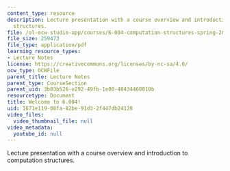 ```yaml
---
content_type: resource
description: Lecture presentation with a course overview and introduction to computation
  structures.
file: /ol-ocw-studio-app/courses/6-004-computation-structures-spring-2009/1671e11908fa42be91d32f447db24128_MIT6_004s09_lec01.pdf
file_size: 259473
file_type: application/pdf
learning_resource_types:
- Lecture Notes
license: https://creativecommons.org/licenses/by-nc-sa/4.0/
ocw_type: OCWFile
parent_title: Lecture Notes
parent_type: CourseSection
parent_uid: 3b03b526-e292-49fb-1e00-40434460010b
resourcetype: Document
title: Welcome to 6.004!
uid: 1671e119-08fa-42be-91d3-2f447db24128
video_files:
  video_thumbnail_file: null
video_metadata:
  youtube_id: null
---
```

Lecture presentation with a course overview and introduction to computation structures.